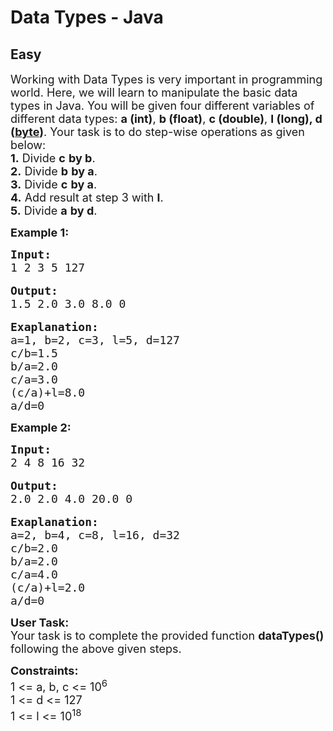 # Data Types - Java
## Easy
<div class="problems_problem_content__Xm_eO"><p><span style="font-size:18px">Working with Data Types is very important in programming world. Here, we will learn to manipulate the basic data types in Java. You will be given four different variables of different data types: <strong>a (int)</strong>, <strong>b (float)</strong>, <strong>c (double)</strong>, <strong>l (long)</strong><strong>, d (<a href="https://www.geeksforgeeks.org/data-types-in-java/">byte</a>)</strong>. Your task is to do step-wise operations as given below:<br>
<strong>1.</strong> Divide <strong>c</strong> <strong>by b</strong>.<br>
<strong>2.</strong> Divide <strong>b</strong> <strong>by a</strong>.<br>
<strong>3.</strong> Divide <strong>c</strong> <strong>by a</strong>.<br>
<strong>4.</strong> Add result at step 3 with <strong>l</strong>.<br>
<strong>5.</strong> Divide <strong>a</strong> <strong>by d</strong>.</span></p>

<p><strong><span style="font-size:18px">Example 1:</span></strong></p>

<pre><span style="font-size:18px"><strong>Input:</strong>
1 2 3 5 127</span>

<span style="font-size:18px"><strong>Output:</strong></span>
<span style="font-size:18px">1.5 2.0 3.0 8.0 0</span>

<span style="font-size:18px"><strong>Exaplanation:</strong></span>
<span style="font-size:18px">a=1, b=2, c=3, l=5, d=127
c/b=1.5
b/a=2.0
c/a=3.0
(c/a)+l=8.0
a/d=0</span></pre>

<p><strong><span style="font-size:18px">Example 2:</span></strong></p>

<pre><span style="font-size:18px"><strong>Input:</strong>
2 4 8 16 32</span>

<span style="font-size:18px"><strong>Output:
</strong>2.0 2.0 4.0 20.0 0</span>

<span style="font-size:18px"><strong>Exaplanation:</strong></span>
<span style="font-size:18px">a=2, b=4, c=8, l=16, d=32
c/b=2.0
b/a=2.0
c/a=4.0
(c/a)+l=2.0
a/d=0</span></pre>

<p><span style="font-size:18px"><strong>User Task: </strong><br>
Your task is to complete the provided function <strong>dataTypes()</strong> following the above given steps. </span></p>

<p><span style="font-size:18px"><strong>Constraints:</strong><br>
1 &lt;= a, b, c &lt;= 10<sup>6</sup></span><br>
<span style="font-size:18px">1 &lt;= d &lt;= 127<br>
1 &lt;= l &lt;= 10<sup>18</sup></span></p>
</div>